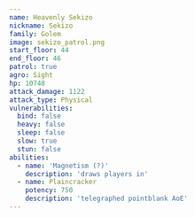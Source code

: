```yaml
---
name: Heavenly Sekizo
nickname: Sekizo
family: Golem
image: sekizo_patrol.png
start_floor: 44
end_floor: 46
patrol: true
agro: Sight
hp: 10748
attack_damage: 1122
attack_type: Physical
vulnerabilities:
  bind: false
  heavy: false
  sleep: false
  slow: true
  stun: false
abilities:
  - name: 'Magnetism (?)'
    description: 'draws players in'
  - name: Plaincracker
    potency: 750
    description: 'telegraphed pointblank AoE'
---
```

